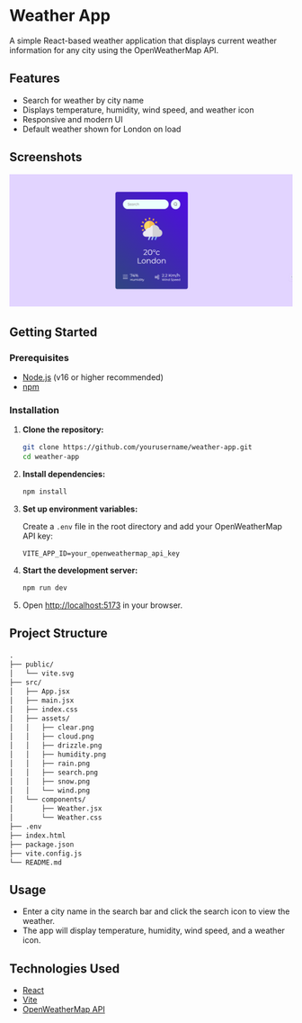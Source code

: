 # Weather App

A simple React-based weather application that displays current weather information for any city using the OpenWeatherMap API.

## Features

- Search for weather by city name
- Displays temperature, humidity, wind speed, and weather icon
- Responsive and modern UI
- Default weather shown for London on load

## Screenshots

![alt text](<Screenshot 2025-06-29 133435.png>)

## Getting Started

### Prerequisites

- [Node.js](https://nodejs.org/) (v16 or higher recommended)
- [npm](https://www.npmjs.com/)

### Installation

1. **Clone the repository:**
   ```sh
   git clone https://github.com/yourusername/weather-app.git
   cd weather-app
   ```

2. **Install dependencies:**
   ```sh
   npm install
   ```

3. **Set up environment variables:**

   Create a `.env` file in the root directory and add your OpenWeatherMap API key:
   ```
   VITE_APP_ID=your_openweathermap_api_key
   ```

4. **Start the development server:**
   ```sh
   npm run dev
   ```

5. Open [http://localhost:5173](http://localhost:5173) in your browser.

## Project Structure

```
.
├── public/
│   └── vite.svg
├── src/
│   ├── App.jsx
│   ├── main.jsx
│   ├── index.css
│   ├── assets/
│   │   ├── clear.png
│   │   ├── cloud.png
│   │   ├── drizzle.png
│   │   ├── humidity.png
│   │   ├── rain.png
│   │   ├── search.png
│   │   ├── snow.png
│   │   └── wind.png
│   └── components/
│       ├── Weather.jsx
│       └── Weather.css
├── .env
├── index.html
├── package.json
├── vite.config.js
└── README.md
```

## Usage

- Enter a city name in the search bar and click the search icon to view the weather.
- The app will display temperature, humidity, wind speed, and a weather icon.

## Technologies Used

- [React](https://react.dev/)
- [Vite](https://vitejs.dev/)
- [OpenWeatherMap API](https://openweathermap.org/api)

